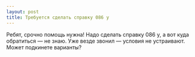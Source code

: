 ```yaml
---
layout: post 
title: Требуется сделать справку 086 у 
--- 
```

Ребят, срочно помощь нужна! Надо сделать справку 086 у, а вот куда обратиться — не знаю. Уже везде звонил — условия не устраивают. Может подкинете варианты?